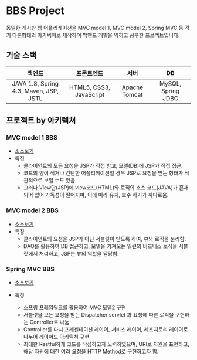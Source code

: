 # BBS Project

동일한 게시판 웹 어플리케이션을 MVC model 1, MVC model 2, Spring MVC 등 각기 다른형태의 아키텍쳐로 제작하며 백엔드 개발을 익히고 공부한 프로젝트입니다.



## 기술 스택

|                 백엔드                  |       프론트엔드        |     서버      |         DB         |
| :-------------------------------------: | :---------------------: | :-----------: | :----------------: |
| JAVA 1.8, Spring 4.3,  Maven, JSP, JSTL | HTML5, CSS3, JavaScript | Apache Tomcat | MySQL, Spring JDBC |



## 프로젝트 by 아키텍쳐

 ### MVC model 1 BBS

+ [소스보기](https://github.com/le-espiritu/BBS_Project/tree/main/BBS)
+ 특징
  + 클라이언트의 모든 요청을 JSP가 직접 받고, 모델(DB)에 JSP가 직접 접근.
  + 코드의 양이 적거나 간단한 어플리케이션일 경우 JSP로 요청을 받는 형태가 직관적으로 보일 수도 있음
  + 그러나 View단(JSP)에 view코드(HTML)와 로직의 소스 코드(JAVA)가 혼재되어 있어 가독성이 떨어지며, 이에 따라 유지, 보수 하기가 까다로움.



### MVC model 2 BBS

+ [소스보기](https://github.com/le-espiritu/BBS_Project/tree/main/BBSMVC2)
+ 특징
  + 클라이언트의 요청을 JSP가 아닌 서블릿이 받도록 하여, 뷰와 로직을 분리함.
  + DAO를 활용하여 DB 접근하고, 모델을 가져오는 일련의 비즈니스 로직을 서블릿에서 처리하고, JSP는 뷰의 역할을 담당함.



### Spring MVC BBS

+ [소스보기](https://github.com/le-espiritu/BBS_Project/tree/main/BBSSpring)

+ 특징
  + 스프링 프레임워크를 활용하여 MVC 모델2 구현
  + 서블릿을 모든 요청을 받는 Dispatcher servlet 과 요청에 따른 로직을 구현하는 Controller로 나눔
  + Controller를 다시 프레젠테이션 레이어, 서비스 레이어, 레포지토리 레이어로 나누어 레이어드 아키틱쳐 구현
  + 최대한 Restful하게 코드를 작성하고자 노력하였으며, URI로 자원을 표현하고, 해당 자원에 대한 여러 요청을 HTTP Method로 구현하고자 함.